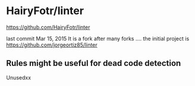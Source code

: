 # HairyFotr/linter

https://github.com/HairyFotr/linter

last commit Mar 15, 2015
It is a fork after many forks ....  the initial project is https://github.com/jorgeortiz85/linter

## Rules might be useful for dead code detection

Unusedxx